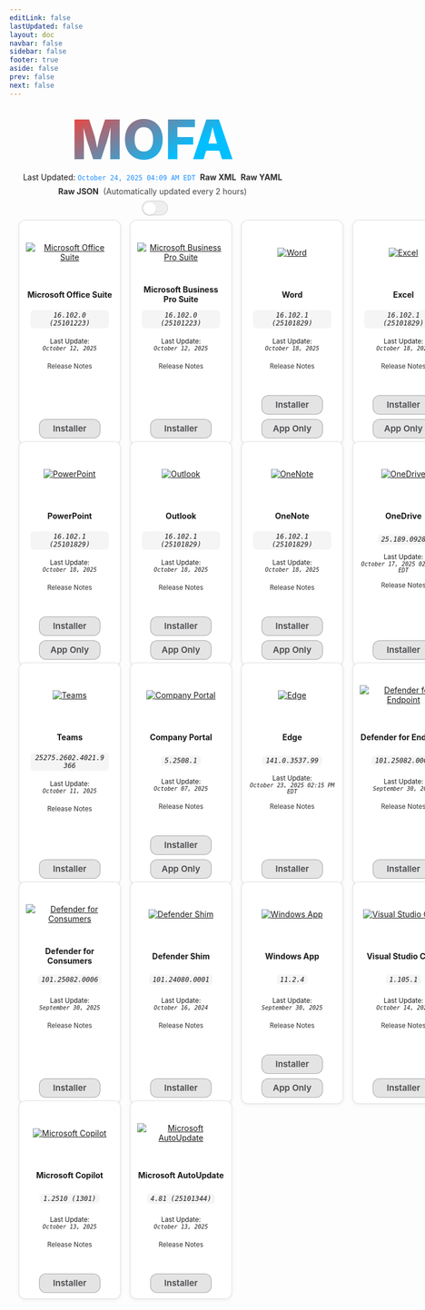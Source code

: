 ```yaml
---
editLink: false
lastUpdated: false
layout: doc
navbar: false
sidebar: false
footer: true
aside: false
prev: false
next: false 
---
```

<style>
  /* NEW: Status bar styles (fix Markdown-in-HTML issue and wrapping) */
  .status-bar {
    display: flex;
    justify-content: center;
    align-items: center;
    gap: 8px;
    flex-wrap: wrap;
    text-align: center;
    margin-bottom: 8px;
  }
  .status-line {
    display: inline-flex;
    flex-wrap: wrap;
    align-items: center;
    justify-content: center;
    gap: 8px;
    max-width: 100%;
  }
  .status-line code.status-ts {
    color: dodgerblue;
  }
  .status-line a {
    text-decoration: none;
    font-weight: 600;
    opacity: 0.9;
  }
  .status-line a:hover {
    text-decoration: underline;
    opacity: 1;
  }
  .status-line .muted {
    opacity: 0.8;
  }

  /* If color-mix is supported, derive palette from theme vars for better theming */
  @supports (color: color-mix(in oklab, white 50%, black)) {
    .grid-wrap {
      --btn-bg1: color-mix(in oklab, var(--vp-c-bg, #ffffff) 90%, white);
      --btn-bg2: color-mix(in oklab, var(--vp-c-bg, #ffffff) 70%, #d8dde7);
      --btn-bg1-hover: color-mix(in oklab, var(--btn-bg1) 88%, white);
      --btn-bg2-hover: color-mix(in oklab, var(--btn-bg2) 88%, white);
      --btn-border: color-mix(in oklab, var(--vp-c-text, #111) 28%, transparent);
      --btn-text: color-mix(in oklab, var(--vp-c-text, #111) 98%, black);
    }
    @media (prefers-color-scheme: dark) {
      .grid-wrap {
        --btn-bg1: color-mix(in oklab, var(--vp-c-bg, #1e1e20) 85%, #3a3a3c);
        --btn-bg2: color-mix(in oklab, var(--vp-c-bg, #1e1e20) 70%, #2a2a2d);
        --btn-bg1-hover: color-mix(in oklab, var(--btn-bg1) 88%, #4a4a4d);
        --btn-bg2-hover: color-mix(in oklab, var(--btn-bg2) 88%, #36363a);
        --btn-border: color-mix(in oklab, var(--vp-c-text, #ddd) 22%, transparent);
        --btn-text: color-mix(in oklab, var(--vp-c-text, #ddd) 96%, white);
      }
    }
  }

  /* Inline appearance toggle next to the status line */
  .appearance-toggle-inline {
    display: inline-flex;
    align-items: center;
    margin-left: 8px;
    vertical-align: middle;
  }

  /* SCOPE SWITCH STYLES to this page only to avoid leaking to other pages */
  .mofa-minimal .VPSwitch {
    position: relative;
    width: 46px;
    height: 26px;
    border-radius: 999px;
    border: 1px solid var(--vp-c-divider, rgba(0,0,0,0.12));
    background: var(--vp-c-bg-soft, rgba(0,0,0,0.06));
    cursor: pointer;
    transition: background .2s ease, border-color .2s ease;
    pointer-events: auto;
  }
  .mofa-minimal .VPSwitch .check {
    position: absolute;
    top: 2px;
    left: 2px;
    width: 22px;
    height: 22px;
    border-radius: 50%;
    background: var(--vp-c-bg, #ffffff);
    box-shadow: 0 1px 2px rgba(0,0,0,0.15);
    transition: transform .2s ease;
    display: flex;
    align-items: center;
    justify-content: center;
  }
  .mofa-minimal .VPSwitch[aria-checked="true"] .check {
    transform: translateX(20px);
  }

  /* Show sun in light, moon in dark (scoped) */
  .mofa-minimal .VPSwitch .icon .sun, .mofa-minimal .VPSwitch .icon .moon { display: none; }
  html:not(.dark) .mofa-minimal .VPSwitch .icon .sun { display: inline-block; }
  html.dark .mofa-minimal .VPSwitch .icon .moon { display: inline-block; }

  /* Center wrapper for the MOFA hero title */
  .brand-hero {
    display: grid;
    place-items: center;
    min-height: 0;
    padding: 8px 0;
    overflow: visible;
  }
  @supports (height: 100svh) {
    .brand-hero { min-height: 0; }
  }

  /* Ensure the link itself centers and only the text is clickable */
  .brand-title {
    display: inline-block;    /* was block – limit clickable area to text */
    text-align: center;
    margin: 0;                /* remove auto margins that add width */
    line-height: 1.05;
  }

  /* Remove underline/highlight for the MOFA link in all states */
  a.brand-title,
  a.brand-title:link,
  a.brand-title:visited,
  a.brand-title:hover,
  a.brand-title:active,
  a.brand-title:focus {
    text-decoration: none !important;
    border-bottom: 0 !important;
    box-shadow: none !important;
    -webkit-tap-highlight-color: transparent;
  }

  /* Ensure gradient text doesn't fall back to a theme color */
  .gradient-title-mini {
    background: -webkit-linear-gradient(120deg, #00BFFF 30%, #FF3B30);
    -webkit-background-clip: text;
    -webkit-text-fill-color: transparent;
    font-weight: 800;
    font-size: clamp(32px, 12vmin, 96px); /* scales with smallest viewport side */
    color: transparent; /* keep text transparent; gradient provides color */
  }

  /* Responsive grid: max 6 columns; step down on smaller screens */
  .grid {
    display: grid;
    grid-template-columns: repeat(6, minmax(180px, 1fr));
    gap: 16px;
    width: calc(100% - 32px);
    margin: 0 auto;
    align-items: stretch;       /* ensure items stretch to equal height */
  }

  .tile {
    display: flex;
    justify-content: center;
    align-items: stretch;
  }

  .tile-card {
    width: 100%;
    max-width: 200px;
    display: flex;
    flex-direction: column;     /* column layout for spacer technique */
    align-items: center;
    gap: 6px;
    text-align: center;
    margin: 0 auto;
    height: 100%;

    background: var(--vp-c-bg, #fff);
    border: 1px solid var(--vp-c-divider, rgba(0,0,0,0.12));
    border-radius: 12px;
    padding: 10px 12px;
    box-shadow: 0 2px 6px rgba(0,0,0,0.06);
  }

  .tile-media {
    height: 92px;
    display: flex;
    align-items: center;
    justify-content: center;
  }
  .tile-media img {
    max-height: 80px;
    width: auto;
    height: auto;
  }

  .tile-title {
    min-height: 44px;
    display: flex;
    align-items: center;
    justify-content: center;
  }
  .tile-version {
    min-height: 28px;
    display: flex;
    align-items: center;
    justify-content: center;
    padding: 0 8px;
  }
  .tile-version code {
    white-space: normal;
    overflow-wrap: anywhere;
    word-break: break-word;
    display: inline-block;
    padding: 2px 6px;
    border-radius: 6px;
    background: var(--vp-c-bg-soft, rgba(0,0,0,0.04));
  }
  .tile-updated {
    min-height: 44px;
    display: flex;
    align-items: center;
    justify-content: center;
  }

  /* Keep Release Notes height consistent */
  .tile-relnotes {
    min-height: 22px;
    display: flex;
    align-items: center;
    justify-content: center;
  }
  .tile-relnotes a.relnotes {
    text-decoration: none;
    opacity: 0.9;
  }
  .tile-relnotes a.relnotes:hover {
    opacity: 1;
    text-decoration: underline;
  }

  /* Flexible spacer pushes buttons to the bottom, aligning rows visually */
  .tile-spacer {
    flex: 1 1 auto;
    width: 100%;
  }

  .tile-links {
    margin-top: 6px;
    display: flex;
    gap: 8px;
    flex-wrap: wrap;
    justify-content: center;
  }
  .tile-links a {
    text-decoration: none;
  }

  /* Glass button palette (visible on white in light mode) */
  .grid-wrap {
    /* Neutral gray so it stands out on white */
    --btn-glass-bg: rgba(142, 142, 147, 0.24);
    --btn-glass-bg-hover: rgba(142, 142, 147, 0.32);
    --btn-glass-border: rgba(60, 60, 67, 0.36);
    /* CHANGED: slightly lighter dark gray for light-mode button text */
    --btn-glass-text: #4a4a4d;
  }
  /* Use .dark class from your toggle (not OS media query) */
  html.dark .grid-wrap {
    --btn-glass-bg: rgba(255, 255, 255, 0.12);
    --btn-glass-bg-hover: rgba(255, 255, 255, 0.18);
    --btn-glass-border: rgba(255, 255, 255, 0.24);
    --btn-glass-text: #f2f2f4;
  }

  /* iOS-like glass buttons: translucent, blurred, no shadows */
  .grid-wrap .tile-links a.btn {
    /* color is driven by --btn-glass-text */
    color: var(--btn-glass-text) !important;
    display: inline-flex;
    align-items: center;
    justify-content: center;
    box-sizing: border-box;
    min-height: 34px;
    min-width: 108px;
    padding: 6px 12px;
    border-radius: 12px;
    cursor: pointer;

    /* Flat translucent fill + clear border (no gradient) */
    background: var(--btn-glass-bg) !important;
    background-color: var(--btn-glass-bg) !important; /* ensure visible on white */
    border: 1px solid var(--btn-glass-border) !important;

    /* frosted glass */
    -webkit-backdrop-filter: saturate(180%) blur(14px);
    backdrop-filter: saturate(180%) blur(14px);

    font-weight: 600;
    font-size: 0.95rem;
    line-height: 1.2;

    /* ensure visible and crisp */
    opacity: 1 !important;

    /* no shadows */
    box-shadow: none !important;
    text-shadow: none !important;

    transition: background 0.2s ease, transform 0.05s ease, opacity 0.2s ease, border-color 0.2s ease;
  }
  .grid-wrap .tile-links a.btn:hover {
    background: var(--btn-glass-bg-hover) !important;
    background-color: var(--btn-glass-bg-hover) !important;
    border-color: var(--btn-glass-border) !important;
    text-decoration: none;
    opacity: 1 !important;
    box-shadow: none !important;
  }
  .grid-wrap .tile-links a.btn:active {
    transform: translateY(1px);
    background: var(--btn-glass-bg-hover) !important;
    opacity: 1 !important;
    box-shadow: none !important;
  }
  .grid-wrap .tile-links a.btn:focus-visible {
    outline: 2px solid color-mix(in oklab, var(--btn-glass-text) 45%, dodgerblue);
    outline-offset: 2px;
    box-shadow: none !important;
  }

  /* Force light mode edge/text */
  html:not(.dark) .tile-links a.btn {
    color: var(--btn-glass-text) !important;
    border-color: var(--btn-glass-border) !important;
    opacity: 1 !important;
  }

  /* Breakpoints */
  @media (max-width: 1400px) {
    .grid { grid-template-columns: repeat(5, minmax(180px, 1fr)); }
  }
  @media (max-width: 1200px) {
    .grid { grid-template-columns: repeat(4, minmax(180px, 1fr)); }
  }
  @media (max-width: 900px) {
    .grid { grid-template-columns: repeat(3, minmax(180px, 1fr)); }
  }
  @media (max-width: 700px) {
    .grid { grid-template-columns: repeat(2, minmax(160px, 1fr)); gap: 12px; width: calc(100% - 24px); }
    .tile-media { height: 84px; }
    .tile-media img { max-height: 72px; }
  }
  @media (max-width: 420px) {
    .grid { grid-template-columns: repeat(1, minmax(200px, 1fr)); }
  }
</style>

<!-- Centered hero wrapper to prevent cut-off on short screens -->
<div class="brand-hero">
  <a class="brand-title gradient-title-mini" href="/">MOFA</a>
</div>

<div class="status-bar">
      <div class="status-line">
        <span>Last Updated: <code class="status-ts">October 24, 2025 04:09 AM EDT</code></span>
        <a href="https://github.com/cocopuff2u/MOFA/blob/main/latest_raw_files/macos_standalone_latest.xml"><strong>Raw XML</strong></a>
        <a href="https://github.com/cocopuff2u/MOFA/blob/main/latest_raw_files/macos_standalone_latest.yaml"><strong>Raw YAML</strong></a>
        <a href="https://github.com/cocopuff2u/MOFA/blob/main/latest_raw_files/macos_standalone_latest.json"><strong>Raw JSON</strong></a>
        <span class="muted">(Automatically updated every 2 hours)</span>
      </div>
      <span class="appearance-toggle-inline mofa-minimal">
        <button id="appearance-toggle" class="VPSwitch VPSwitchAppearance" type="button" role="switch" title="Switch theme" aria-checked="false">
          <span class="check"><span class="icon"><span class="vpi-sun sun"></span><span class="vpi-moon moon"></span></span></span>
        </button>
      </span>
    </div>

<div class="grid-wrap"><div class="grid"><div class="tile">
      <div class="tile-card">
        <div class="tile-media">
          <a href="https://go.microsoft.com/fwlink/?linkid=525133"><img src="/images/Office_Suite.webp" alt="Microsoft Office Suite"></a>
        </div>
        <div class="tile-title"><b>Microsoft Office Suite</b></div>
        <div class="tile-version"><em><code>16.102.0 (25101223)</code></em></div>
        <div class="tile-updated"><small>Last Update:<br><em><code>October 12, 2025</code></em></small></div>
        <div class="tile-relnotes"><a class="relnotes" href="https://learn.microsoft.com/en-us/officeupdates/release-notes-office-for-mac"><small>Release Notes</small></a></div>
        <div class="tile-spacer"></div>
        <div class="tile-links"><a class="btn" href="https://go.microsoft.com/fwlink/?linkid=525133">Installer</a></div>
      </div>
    </div>
<div class="tile">
      <div class="tile-card">
        <div class="tile-media">
          <a href="https://go.microsoft.com/fwlink/?linkid=2009112"><img src="/images/Office_Suite.webp" alt="Microsoft Business Pro Suite"></a>
        </div>
        <div class="tile-title"><b>Microsoft Business Pro Suite</b></div>
        <div class="tile-version"><em><code>16.102.0 (25101223)</code></em></div>
        <div class="tile-updated"><small>Last Update:<br><em><code>October 12, 2025</code></em></small></div>
        <div class="tile-relnotes"><a class="relnotes" href="https://learn.microsoft.com/en-us/officeupdates/release-notes-office-for-mac"><small>Release Notes</small></a></div>
        <div class="tile-spacer"></div>
        <div class="tile-links"><a class="btn" href="https://go.microsoft.com/fwlink/?linkid=2009112">Installer</a></div>
      </div>
    </div>
<div class="tile">
      <div class="tile-card">
        <div class="tile-media">
          <a href="https://go.microsoft.com/fwlink/?linkid=525134"><img src="/images/2025/Word.webp" alt="Word"></a>
        </div>
        <div class="tile-title"><b>Word</b></div>
        <div class="tile-version"><em><code>16.102.1 (25101829)</code></em></div>
        <div class="tile-updated"><small>Last Update:<br><em><code>October 18, 2025</code></em></small></div>
        <div class="tile-relnotes"><a class="relnotes" href="https://learn.microsoft.com/en-us/officeupdates/release-notes-office-for-mac"><small>Release Notes</small></a></div>
        <div class="tile-spacer"></div>
        <div class="tile-links"><a class="btn" href="https://go.microsoft.com/fwlink/?linkid=525134">Installer</a> <a class="btn" href="https://res.public.onecdn.static.microsoft/mro1cdnstorage/C1297A47-86C4-4C1F-97FA-950631F94777/MacAutoupdate/Microsoft_Word_16.102.25101829_Updater.pkg">App Only</a></div>
      </div>
    </div>
<div class="tile">
      <div class="tile-card">
        <div class="tile-media">
          <a href="https://go.microsoft.com/fwlink/?linkid=525135"><img src="/images/2025/Excel.webp" alt="Excel"></a>
        </div>
        <div class="tile-title"><b>Excel</b></div>
        <div class="tile-version"><em><code>16.102.1 (25101829)</code></em></div>
        <div class="tile-updated"><small>Last Update:<br><em><code>October 18, 2025</code></em></small></div>
        <div class="tile-relnotes"><a class="relnotes" href="https://learn.microsoft.com/en-us/officeupdates/release-notes-office-for-mac"><small>Release Notes</small></a></div>
        <div class="tile-spacer"></div>
        <div class="tile-links"><a class="btn" href="https://go.microsoft.com/fwlink/?linkid=525135">Installer</a> <a class="btn" href="https://res.public.onecdn.static.microsoft/mro1cdnstorage/C1297A47-86C4-4C1F-97FA-950631F94777/MacAutoupdate/Microsoft_Excel_16.102.25101829_Updater.pkg">App Only</a></div>
      </div>
    </div>
<div class="tile">
      <div class="tile-card">
        <div class="tile-media">
          <a href="https://go.microsoft.com/fwlink/?linkid=525136"><img src="/images/2025/PowerPoint.webp" alt="PowerPoint"></a>
        </div>
        <div class="tile-title"><b>PowerPoint</b></div>
        <div class="tile-version"><em><code>16.102.1 (25101829)</code></em></div>
        <div class="tile-updated"><small>Last Update:<br><em><code>October 18, 2025</code></em></small></div>
        <div class="tile-relnotes"><a class="relnotes" href="https://learn.microsoft.com/en-us/officeupdates/release-notes-office-for-mac"><small>Release Notes</small></a></div>
        <div class="tile-spacer"></div>
        <div class="tile-links"><a class="btn" href="https://go.microsoft.com/fwlink/?linkid=525136">Installer</a> <a class="btn" href="https://res.public.onecdn.static.microsoft/mro1cdnstorage/C1297A47-86C4-4C1F-97FA-950631F94777/MacAutoupdate/Microsoft_PowerPoint_16.102.25101829_Updater.pkg">App Only</a></div>
      </div>
    </div>
<div class="tile">
      <div class="tile-card">
        <div class="tile-media">
          <a href="https://go.microsoft.com/fwlink/?linkid=525137"><img src="/images/2025/Outlook.webp" alt="Outlook"></a>
        </div>
        <div class="tile-title"><b>Outlook</b></div>
        <div class="tile-version"><em><code>16.102.1 (25101829)</code></em></div>
        <div class="tile-updated"><small>Last Update:<br><em><code>October 18, 2025</code></em></small></div>
        <div class="tile-relnotes"><a class="relnotes" href="https://learn.microsoft.com/en-us/officeupdates/release-notes-office-for-mac"><small>Release Notes</small></a></div>
        <div class="tile-spacer"></div>
        <div class="tile-links"><a class="btn" href="https://go.microsoft.com/fwlink/?linkid=525137">Installer</a> <a class="btn" href="https://res.public.onecdn.static.microsoft/mro1cdnstorage/C1297A47-86C4-4C1F-97FA-950631F94777/MacAutoupdate/Microsoft_Outlook_16.102.25101829_Updater.pkg">App Only</a></div>
      </div>
    </div>
<div class="tile">
      <div class="tile-card">
        <div class="tile-media">
          <a href="https://go.microsoft.com/fwlink/?linkid=820886"><img src="/images/2025/OneNote.webp" alt="OneNote"></a>
        </div>
        <div class="tile-title"><b>OneNote</b></div>
        <div class="tile-version"><em><code>16.102.1 (25101829)</code></em></div>
        <div class="tile-updated"><small>Last Update:<br><em><code>October 18, 2025</code></em></small></div>
        <div class="tile-relnotes"><a class="relnotes" href="https://learn.microsoft.com/en-us/officeupdates/release-notes-office-for-mac"><small>Release Notes</small></a></div>
        <div class="tile-spacer"></div>
        <div class="tile-links"><a class="btn" href="https://go.microsoft.com/fwlink/?linkid=820886">Installer</a> <a class="btn" href="https://res.public.onecdn.static.microsoft/mro1cdnstorage/C1297A47-86C4-4C1F-97FA-950631F94777/MacAutoupdate/Microsoft_OneNote_16.102.25101829_Updater.pkg">App Only</a></div>
      </div>
    </div>
<div class="tile">
      <div class="tile-card">
        <div class="tile-media">
          <a href="https://oneclient.sfx.ms/Mac/Installers/25.189.0928.0002/universal/OneDrive.pkg"><img src="/images/2025/OneDrive.webp" alt="OneDrive"></a>
        </div>
        <div class="tile-title"><b>OneDrive</b></div>
        <div class="tile-version"><em><code>25.189.0928</code></em></div>
        <div class="tile-updated"><small>Last Update:<br><em><code>October 17, 2025 02:08 PM EDT</code></em></small></div>
        <div class="tile-relnotes"><a class="relnotes" href="https://support.microsoft.com/en-us/office/onedrive-release-notes-845dcf18-f921-435e-bf28-4e24b95e5fc0#OSVersion=Mac"><small>Release Notes</small></a></div>
        <div class="tile-spacer"></div>
        <div class="tile-links"><a class="btn" href="https://oneclient.sfx.ms/Mac/Installers/25.189.0928.0002/universal/OneDrive.pkg">Installer</a></div>
      </div>
    </div>
<div class="tile">
      <div class="tile-card">
        <div class="tile-media">
          <a href="https://go.microsoft.com/fwlink/?linkid=2249065"><img src="/images/2025/Teams.webp" alt="Teams"></a>
        </div>
        <div class="tile-title"><b>Teams</b></div>
        <div class="tile-version"><em><code>25275.2602.4021.9366</code></em></div>
        <div class="tile-updated"><small>Last Update:<br><em><code>October 11, 2025</code></em></small></div>
        <div class="tile-relnotes"><a class="relnotes" href="https://support.microsoft.com/en-us/office/what-s-new-in-microsoft-teams-d7092a6d-c896-424c-b362-a472d5f105de"><small>Release Notes</small></a></div>
        <div class="tile-spacer"></div>
        <div class="tile-links"><a class="btn" href="https://go.microsoft.com/fwlink/?linkid=2249065">Installer</a></div>
      </div>
    </div>
<div class="tile">
      <div class="tile-card">
        <div class="tile-media">
          <a href="https://go.microsoft.com/fwlink/?linkid=853070"><img src="/images/2021/Company_Portal.webp" alt="Company Portal"></a>
        </div>
        <div class="tile-title"><b>Company Portal</b></div>
        <div class="tile-version"><em><code>5.2508.1</code></em></div>
        <div class="tile-updated"><small>Last Update:<br><em><code>October 07, 2025</code></em></small></div>
        <div class="tile-relnotes"><a class="relnotes" href="https://aka.ms/intuneupdates"><small>Release Notes</small></a></div>
        <div class="tile-spacer"></div>
        <div class="tile-links"><a class="btn" href="https://go.microsoft.com/fwlink/?linkid=853070">Installer</a> <a class="btn" href="https://officecdnmac.microsoft.com/pr/C1297A47-86C4-4C1F-97FA-950631F94777/MacAutoupdate/CompanyPortal_5.2508.1-Upgrade.pkg">App Only</a></div>
      </div>
    </div>
<div class="tile">
      <div class="tile-card">
        <div class="tile-media">
          <a href="https://msedge.sf.dl.delivery.mp.microsoft.com/filestreamingservice/files/5c33cc04-5a2d-4dc9-b7f7-67335b4ce1fb/MicrosoftEdge-141.0.3537.99.pkg"><img src="/images/edge/edge.webp" alt="Edge"></a>
        </div>
        <div class="tile-title"><b>Edge</b></div>
        <div class="tile-version"><em><code>141.0.3537.99</code></em></div>
        <div class="tile-updated"><small>Last Update:<br><em><code>October 23, 2025 02:15 PM EDT</code></em></small></div>
        <div class="tile-relnotes"><a class="relnotes" href="https://learn.microsoft.com/en-us/deployedge/microsoft-edge-relnote-stable-channel"><small>Release Notes</small></a></div>
        <div class="tile-spacer"></div>
        <div class="tile-links"><a class="btn" href="https://msedge.sf.dl.delivery.mp.microsoft.com/filestreamingservice/files/5c33cc04-5a2d-4dc9-b7f7-67335b4ce1fb/MicrosoftEdge-141.0.3537.99.pkg">Installer</a></div>
      </div>
    </div>
<div class="tile">
      <div class="tile-card">
        <div class="tile-media">
          <a href="https://go.microsoft.com/fwlink/?linkid=2097502"><img src="/images/2025/Defender.webp" alt="Defender for Endpoint"></a>
        </div>
        <div class="tile-title"><b>Defender for Endpoint</b></div>
        <div class="tile-version"><em><code>101.25082.0006</code></em></div>
        <div class="tile-updated"><small>Last Update:<br><em><code>September 30, 2025</code></em></small></div>
        <div class="tile-relnotes"><a class="relnotes" href="https://learn.microsoft.com/microsoft-365/security/defender-endpoint/mac-whatsnew"><small>Release Notes</small></a></div>
        <div class="tile-spacer"></div>
        <div class="tile-links"><a class="btn" href="https://go.microsoft.com/fwlink/?linkid=2097502">Installer</a></div>
      </div>
    </div>
<div class="tile">
      <div class="tile-card">
        <div class="tile-media">
          <a href="https://go.microsoft.com/fwlink/?linkid=2247001"><img src="/images/2025/Defender.webp" alt="Defender for Consumers"></a>
        </div>
        <div class="tile-title"><b>Defender for Consumers</b></div>
        <div class="tile-version"><em><code>101.25082.0006</code></em></div>
        <div class="tile-updated"><small>Last Update:<br><em><code>September 30, 2025</code></em></small></div>
        <div class="tile-relnotes"><a class="relnotes" href="https://learn.microsoft.com/microsoft-365/security/defender-endpoint/mac-whatsnew"><small>Release Notes</small></a></div>
        <div class="tile-spacer"></div>
        <div class="tile-links"><a class="btn" href="https://go.microsoft.com/fwlink/?linkid=2247001">Installer</a></div>
      </div>
    </div>
<div class="tile">
      <div class="tile-card">
        <div class="tile-media">
          <a href="https://officecdnmac.microsoft.com/pr/C1297A47-86C4-4C1F-97FA-950631F94777/MacAutoupdate/Microsoft_Defender_101.24080.0001_Individuals_Shim_Installer.pkg"><img src="/images/2025/Defender.webp" alt="Defender Shim"></a>
        </div>
        <div class="tile-title"><b>Defender Shim</b></div>
        <div class="tile-version"><em><code>101.24080.0001</code></em></div>
        <div class="tile-updated"><small>Last Update:<br><em><code>October 16, 2024</code></em></small></div>
        <div class="tile-relnotes"><a class="relnotes" href="https://learn.microsoft.com/microsoft-365/security/defender-endpoint/mac-whatsnew"><small>Release Notes</small></a></div>
        <div class="tile-spacer"></div>
        <div class="tile-links"><a class="btn" href="https://officecdnmac.microsoft.com/pr/C1297A47-86C4-4C1F-97FA-950631F94777/MacAutoupdate/Microsoft_Defender_101.24080.0001_Individuals_Shim_Installer.pkg">Installer</a></div>
      </div>
    </div>
<div class="tile">
      <div class="tile-card">
        <div class="tile-media">
          <a href="https://go.microsoft.com/fwlink/?linkid=868963"><img src="/images/2025/Windows_App.webp" alt="Windows App"></a>
        </div>
        <div class="tile-title"><b>Windows App</b></div>
        <div class="tile-version"><em><code>11.2.4</code></em></div>
        <div class="tile-updated"><small>Last Update:<br><em><code>September 30, 2025</code></em></small></div>
        <div class="tile-relnotes"><a class="relnotes" href="https://learn.microsoft.com/en-us/windows-app/whats-new?tabs=macos"><small>Release Notes</small></a></div>
        <div class="tile-spacer"></div>
        <div class="tile-links"><a class="btn" href="https://go.microsoft.com/fwlink/?linkid=868963">Installer</a> <a class="btn" href="https://officecdnmac.microsoft.com/pr/C1297A47-86C4-4C1F-97FA-950631F94777/MacAutoupdate/Windows_App_11.2.4_updater.pkg">App Only</a></div>
      </div>
    </div>
<div class="tile">
      <div class="tile-card">
        <div class="tile-media">
          <a href="https://go.microsoft.com/fwlink/?linkid=2156837"><img src="/images/2021/Code.webp" alt="Visual Studio Code"></a>
        </div>
        <div class="tile-title"><b>Visual Studio Code</b></div>
        <div class="tile-version"><em><code>1.105.1</code></em></div>
        <div class="tile-updated"><small>Last Update:<br><em><code>October 14, 2025</code></em></small></div>
        <div class="tile-relnotes"><a class="relnotes" href="https://code.visualstudio.com/updates/"><small>Release Notes</small></a></div>
        <div class="tile-spacer"></div>
        <div class="tile-links"><a class="btn" href="https://go.microsoft.com/fwlink/?linkid=2156837">Installer</a></div>
      </div>
    </div>
<div class="tile">
      <div class="tile-card">
        <div class="tile-media">
          <a href="https://go.microsoft.com/fwlink/?linkid=2325438"><img src="/images/2025/Copilot.webp" alt="Microsoft Copilot"></a>
        </div>
        <div class="tile-title"><b>Microsoft Copilot</b></div>
        <div class="tile-version"><em><code>1.2510 (1301)</code></em></div>
        <div class="tile-updated"><small>Last Update:<br><em><code>October 13, 2025</code></em></small></div>
        <div class="tile-relnotes"><a class="relnotes" href="https://learn.microsoft.com/en-us/copilot/microsoft-365/release-notes?tabs=mac"><small>Release Notes</small></a></div>
        <div class="tile-spacer"></div>
        <div class="tile-links"><a class="btn" href="https://go.microsoft.com/fwlink/?linkid=2325438">Installer</a></div>
      </div>
    </div>
<div class="tile">
      <div class="tile-card">
        <div class="tile-media">
          <a href="https://go.microsoft.com/fwlink/?linkid=830196"><img src="/images/2019/AutoUpdate.webp" alt="Microsoft AutoUpdate"></a>
        </div>
        <div class="tile-title"><b>Microsoft AutoUpdate</b></div>
        <div class="tile-version"><em><code>4.81 (25101344)</code></em></div>
        <div class="tile-updated"><small>Last Update:<br><em><code>October 13, 2025</code></em></small></div>
        <div class="tile-relnotes"><a class="relnotes" href="https://learn.microsoft.com/en-us/officeupdates/release-history-microsoft-autoupdate"><small>Release Notes</small></a></div>
        <div class="tile-spacer"></div>
        <div class="tile-links"><a class="btn" href="https://go.microsoft.com/fwlink/?linkid=830196">Installer</a></div>
      </div>
    </div></div></div>
